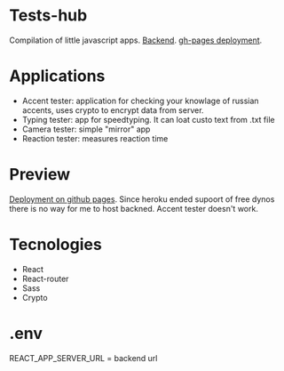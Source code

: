 # Tests-hub

Compilation of little javascript apps. [Backend](https://github.com/DEsimas/desimas-server). [gh-pages deployment](https://desimas.github.io/tests-hub/#/).

# Applications

<ul>
    <li>Accent tester: application for checking your knowlage of russian accents, uses crypto to encrypt data from server.</li>
    <li>Typing tester: app for speedtyping. It can loat custo text from .txt file</li>
    <li>Camera tester: simple "mirror" app</li>
    <li>Reaction tester: measures reaction time</li>
</ul>

# Preview

[Deployment on github pages](https://desimas.github.io/tests-hub/#/). Since heroku ended supoort of free dynos there is no way for me to host backned. Accent tester doesn't work.

# Tecnologies

<ul>
    <li>React</li>
    <li>React-router</li>
    <li>Sass</li>
    <li>Crypto</li>
</ul>

# .env

REACT_APP_SERVER_URL = backend url
